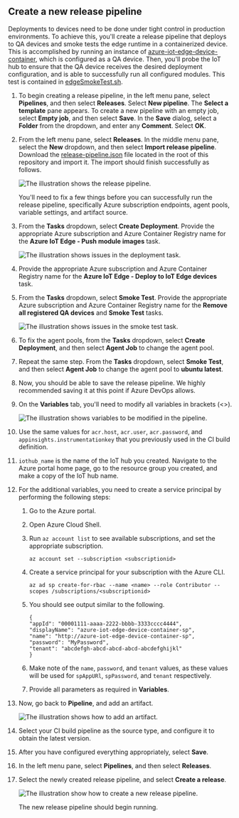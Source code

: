 ## Create a new release pipeline

Deployments to devices need to be done under tight control in production environments. To achieve this, you'll create a release pipeline that deploys to QA devices and smoke tests the edge runtime in a containerized device. This is accomplished by running an instance of [azure-iot-edge-device-container](https://github.com/toolboc/azure-iot-edge-device-container), which is configured as a QA device. Then, you'll probe the IoT hub to ensure that the QA device receives the desired deployment configuration, and is able to successfully run all configured modules. This test is contained in [edgeSmokeTest.sh](https://github.com/MicrosoftDocs/mslearn-oxford-implement-cicd-iot-edge/blob/master/scripts/edgeSmokeTest.sh).

1. To begin creating a release pipeline, in the left menu pane, select **Pipelines**, and then select **Releases**. Select **New pipeline**. The **Select a template** pane appears. To create a new pipeline with an empty job, select **Empty job**, and then select **Save**. In the **Save** dialog, select a **Folder** from the dropdown, and enter any **Comment**. Select **OK**.

1. From the left menu pane, select **Releases**. In the middle menu pane, select the **New** dropdown, and then select **Import release pipeline**. Download the [release-pipeline.json](https://github.com/MicrosoftDocs/mslearn-oxford-implement-cicd-iot-edge/blob/master/release-pipeline.json) file located in the root of this repository and import it. The import should finish successfully as follows.

   ![The illustration shows the release pipeline.](../media/import-release.png)

    You'll need to fix a few things before you can successfully run the release pipeline, specifically Azure subscription endpoints, agent pools, variable settings, and artifact source.

1. From the **Tasks** dropdown, select **Create Deployment**. Provide the appropriate Azure subscription and Azure Container Registry name for the **Azure IoT Edge - Push module images** task.

   ![The illustration shows issues in the deployment task.](../media/task-settings.png)

1. Provide the appropriate Azure subscription and Azure Container Registry name for the **Azure IoT Edge - Deploy to IoT Edge devices** task.

1. From the **Tasks** dropdown, select **Smoke Test**. Provide the appropriate Azure subscription and Azure Container Registry name for the **Remove all registered QA devices** and **Smoke Test** tasks.

   ![The illustration shows issues in the smoke test task.](../media/task-settings-smoke-test.png)

1. To fix the agent pools, from the **Tasks** dropdown, select **Create Deployment**, and then select **Agent Job** to change the agent pool.

1. Repeat the same step. From the **Tasks** dropdown, select **Smoke Test**, and then select **Agent Job** to change the agent pool to **ubuntu latest**.

1. Now, you should be able to save the release pipeline. We highly recommended saving it at this point if Azure DevOps allows.

1. On the **Variables** tab, you'll need to modify all variables in brackets (<>).

   ![The illustration shows variables to be modified in the pipeline.](../media/release-pipeline-variables.png)

1. Use the same values for `acr.host`, `acr.user`, `acr.password`, and `appinsights.instrumentationkey` that you previously used in the CI build definition.

1. `iothub_name` is the name of the IoT hub you created. Navigate to the Azure portal home page, go to the resource group you created, and make a copy of the IoT hub name.

1. For the additional variables, you need to create a service principal by performing the following steps:

    1. Go to the Azure portal.

    2. Open Azure Cloud Shell.

    3. Run `az account list` to see available subscriptions, and set the appropriate subscription.

       ```
       az account set --subscription <subscriptionid>
       ```

    4. Create a service principal for your subscription with the Azure CLI.

       ```
       az ad sp create-for-rbac --name <name> --role Contributor --scopes /subscriptions/<subscriptionid>
       ```

    5. You should see output similar to the following.

       ```
       {
       "appId": "00001111-aaaa-2222-bbbb-3333cccc4444",
       "displayName": "azure-iot-edge-device-container-sp",
       "name": "http://azure-iot-edge-device-container-sp",
       "password": "MyPassword",
       "tenant": "abcdefgh-abcd-abcd-abcd-abcdefghijkl"
       }
       ```

    6. Make note of the `name`, `password`, and `tenant` values, as these values will be used for `spAppURl`, `spPassword`, and `tenant` respectively.

    7. Provide all parameters as required in **Variables**.

1. Now, go back to **Pipeline**, and add an artifact.

    ![The illustration shows how to add an artifact.](../media/add-artifact.png)

1. Select your CI build pipeline as the source type, and configure it to obtain the latest version.

1. After you have configured everything appropriately, select **Save**.

1. In the left menu pane, select **Pipelines**, and then select **Releases**.

1. Select the newly created release pipeline, and select **Create a release**.

    ![The illustration show how to create a new release pipeline.](../media/create-new-release.png)

    The new release pipeline should begin running.
